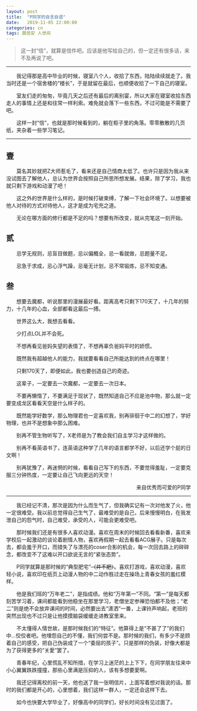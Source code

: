 ```yaml
---
layout: post
title:  "P同学的自言自语"
date:   2019-11-05 22:00:00
categories: cn
tags: 展信安 人世间
---
```




>这一封“信”，就算是信件吧。应该是他写给自己的，但一定还有很多话，来不及再说了吧。

------------
&emsp;&emsp;我记得那是高中毕业的时候，寝室八个人，收拾了东西，陆陆续续就走了。我当时还是一个宿舍楼的“楼长”，于是就留在最后，也顺便收拾了一下自己的寝室。

&emsp;&emsp;室友们走的匆匆，毕竟几天之后还有最后的离别宴，所以大家在寝室收拾东西走人的事情上还是和往常一样利索。难免就会落下一些东西，不过可能是不需要了吧。

&emsp;&emsp;这样一封“信”，也就是那时候看到的，躺在柜子里的角落。零零散散的几页纸，夹杂着一些学习笔记。

------------

## **壹**
&emsp;&emsp;莫名其妙就把Z大师惹毛了，看来还是自己情商太低了。也许只是因为我从来没试图去了解他人，总认为世界会按照自己所思所想发展。结果，除了学习，我也就只剩下游戏和动漫了吧！

&emsp;&emsp;这之外的世界是什么样的，是时候打破束缚，了解一下社会环境了。以想要被他人对待的方式对待他人，这才是成为宅充之道。

&emsp;&emsp;无论在哪方面的修行都是不足的吗？想要有所改变，就从完笔这一刻开始。

## **贰**
&emsp;&emsp;忌学无规则，忌盲目做题，忌以偏概全，忌一看就做，忌题量不足。

&emsp;&emsp;忌急于求成，忌心浮气躁，忌毫无计划，忌不常锻炼，忌不知变通。

## **叁**
&emsp;&emsp;想要去魔都，听说那里的漫展最好看。距离高考只剩下170天了，十几年的努力，十几年的心血，全部都看这最后一搏。

&emsp;&emsp;世界这么大，我想去看看。

&emsp;&emsp;少打点LOL并不会死。

&emsp;&emsp;不想再看见爸妈失望的表情了，不想再辜负爸妈平时的娇惯。

&emsp;&emsp;既然我有超越他人的能力，我就要看看自己所能达到的终点在哪里！

&emsp;&emsp;只剩170天了，即便如此，我也要创造自己的奇迹。

&emsp;&emsp;这辈子，一定要去一次魔都，一定要去一次日本。

&emsp;&emsp;不要再懒惰了，不要满足于现状了，既然知道自己不应是池中物，那么就一定要变成龙区看看天空是什么样子的。

&emsp;&emsp;既然能学好数学，那么物理君也一定喜欢我，别再徘徊于中二的幻想了，学好物理，也并不是想象中那么困难。

&emsp;&emsp;别再不管生物听写了，X老师是为了教会我们自主学习才这样做的。

&emsp;&emsp;别再不看英语书了，连英语这种学了几年的语言都学不好，以后还学个屁的日文啊！

&emsp;&emsp;别再犹豫了，再迷惘的时候，看看自己写下的东西，不要觉得羞耻，一定要克服三分钟热度，一定要让自己飞向更远的天空！

<p align="right">来自优秀而可爱的P同学</p>

------------

&emsp;&emsp;我已经记不清，那次是因为什么而生气了，但我确实记有一次对他发了火，他一定很难受。我以前总觉得自己生气了，最难受的是自己，后来慢慢明白，在我发泄自己的怨气时，自己难受，承受的人，可能会更难受吧。<br>

&emsp;&emsp;那时候我们还是有很多人喜欢动漫。喜欢在周末的时候回去看看新番，喜欢来学校后一起激动的谈论着剧情人物，喜欢再假期一起去看看ACG展子。只是每次去，都会羞于开口，而错失了与漂亮的coser合影的机会，每一次回去路上的碎碎念，都改变不了这难以开口欲说无言的“紧张态势”。<br>

&emsp;&emsp;P同学就算是那时候的“典型肥宅”~~（并不肥）~~。喜欢打游戏，喜欢动漫，喜欢轻小说，喜欢印在纸页上动漫人物的中二动作胜过走在操场上青春女孩的羞红模样。<br>

&emsp;&emsp;他是我们班的“万年老二”，是指成绩。他和“万年第一”不同。“第一”是每天都刻苦学习着，课间都能看到他稳坐在那里学习，老僧坐定参禅恐怕都不及他；“老二”则是绝不会放弃课间的时间，必然要出去“潇洒”一番，上课铃声响起，老班的突然出现也不过只是让他摸摸脑袋缓缓走进教室里来。<br>

&emsp;&emsp;不太懂得人情世故，是那时候我们的“特征”。他算得上是“不甚了了”的我们中...佼佼者吧。他埋怨自己的不懂，我们何尝不是。那时候的我们，有多少不是顾着自己的感受，把自己伪装成了一个“委屈的孩子”。只是那样的伪装，好像大都是为了获得更多的“关愛”罢了。<br>

&emsp;&emsp;青春年纪，心里慌乱不知所措，在学习上迷茫的上上下下，在同学朋友往来中小心翼翼跌跌撞撞，那些心里满是压抑的人，该有多想要愛啊。<br>

&emsp;&emsp;我还记得离校的前一天，他也送了我一张明信片，上面写着想对我说的话。那时的我们都是开心的，心里想着，我们这样一群人，一定还会这样下去。<br>

&emsp;&emsp;如今也快要大学毕业了，好像高中的同学们，好长时间没有见过面了。<br>


